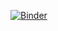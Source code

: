 [![Binder](https://mybinder.org/badge_logo.svg)](https://mybinder.org/v2/git/https%3A%2F%2Fgithub.com%2FOsloMag%2FOmag/HEAD?urlpath=%2Fdoc%2Ftree%2Fmag_fits.ipynb)
